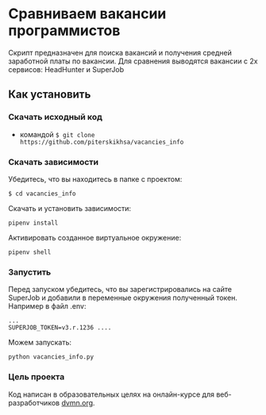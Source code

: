 # Сравниваем вакансии программистов

Скрипт предназначен для поиска вакансий и получения средней заработной платы по вакансии.
Для сравнения выводятся вакансии с 2х сервисов: HeadHunter и SuperJob

## Как установить

### Скачать исходный код

- командой `$ git clone https://github.com/piterskikhsa/vacancies_info`
 

### Скачать зависимости

Убедитесь, что вы находитесь в папке с проектом:

```
$ cd vacancies_info
```
Скачать и установить зависимости:

```
pipenv install
```

Активировать созданное виртуальное окружение:
```
pipenv shell
```

### Запустить

Перед запуском убедитесь, что вы зарегистрировались на сайте SuperJob  и добавили в переменные окружения полученный токен.
Например в файл .env:

```
...
SUPERJOB_TOKEN=v3.r.1236 ....
```

Можем запускать:

```
python vacancies_info.py
```

### Цель проекта

Код написан в образовательных целях на онлайн-курсе для веб-разработчиков [dvmn.org](https://dvmn.org/).